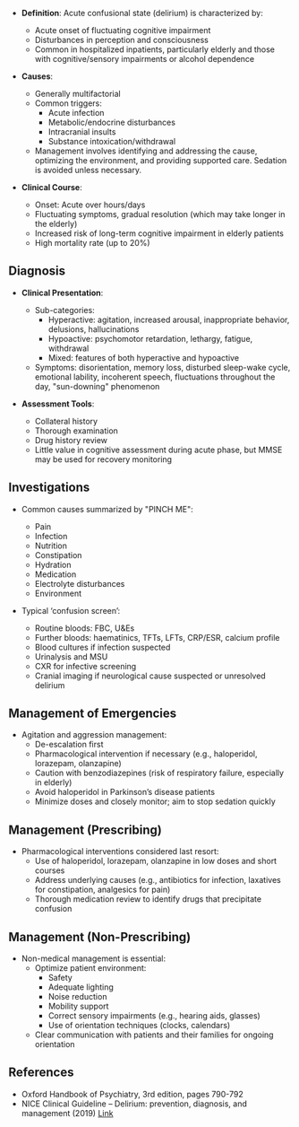- **Definition**: Acute confusional state (delirium) is characterized by:
  - Acute onset of fluctuating cognitive impairment
  - Disturbances in perception and consciousness
  - Common in hospitalized inpatients, particularly elderly and those with cognitive/sensory impairments or alcohol dependence

- **Causes**:
  - Generally multifactorial
  - Common triggers:
    - Acute infection
    - Metabolic/endocrine disturbances
    - Intracranial insults
    - Substance intoxication/withdrawal
  - Management involves identifying and addressing the cause, optimizing the environment, and providing supported care. Sedation is avoided unless necessary.

- **Clinical Course**:
  - Onset: Acute over hours/days
  - Fluctuating symptoms, gradual resolution (which may take longer in the elderly)
  - Increased risk of long-term cognitive impairment in elderly patients
  - High mortality rate (up to 20%)

## **Diagnosis**

- **Clinical Presentation**:
  - Sub-categories:
    - Hyperactive: agitation, increased arousal, inappropriate behavior, delusions, hallucinations
    - Hypoactive: psychomotor retardation, lethargy, fatigue, withdrawal
    - Mixed: features of both hyperactive and hypoactive
  - Symptoms: disorientation, memory loss, disturbed sleep-wake cycle, emotional lability, incoherent speech, fluctuations throughout the day, "sun-downing" phenomenon

- **Assessment Tools**:
  - Collateral history
  - Thorough examination
  - Drug history review
  - Little value in cognitive assessment during acute phase, but MMSE may be used for recovery monitoring

## **Investigations**

- Common causes summarized by "PINCH ME":
  - Pain
  - Infection
  - Nutrition
  - Constipation
  - Hydration
  - Medication
  - Electrolyte disturbances
  - Environment

- Typical ‘confusion screen’:
  - Routine bloods: FBC, U&Es
  - Further bloods: haematinics, TFTs, LFTs, CRP/ESR, calcium profile
  - Blood cultures if infection suspected
  - Urinalysis and MSU
  - CXR for infective screening
  - Cranial imaging if neurological cause suspected or unresolved delirium

## **Management of Emergencies**

- Agitation and aggression management:
  - De-escalation first
  - Pharmacological intervention if necessary (e.g., haloperidol, lorazepam, olanzapine)
  - Caution with benzodiazepines (risk of respiratory failure, especially in elderly)
  - Avoid haloperidol in Parkinson’s disease patients
  - Minimize doses and closely monitor; aim to stop sedation quickly

## **Management (Prescribing)**

- Pharmacological interventions considered last resort:
  - Use of haloperidol, lorazepam, olanzapine in low doses and short courses
  - Address underlying causes (e.g., antibiotics for infection, laxatives for constipation, analgesics for pain)
  - Thorough medication review to identify drugs that precipitate confusion

## **Management (Non-Prescribing)**

- Non-medical management is essential:
  - Optimize patient environment:
    - Safety
    - Adequate lighting
    - Noise reduction
    - Mobility support
    - Correct sensory impairments (e.g., hearing aids, glasses)
    - Use of orientation techniques (clocks, calendars)
  - Clear communication with patients and their families for ongoing orientation

## **References**
- Oxford Handbook of Psychiatry, 3rd edition, pages 790-792
- NICE Clinical Guideline – Delirium: prevention, diagnosis, and management (2019) [Link](https://www.nice.org.uk/guidance/cg103)